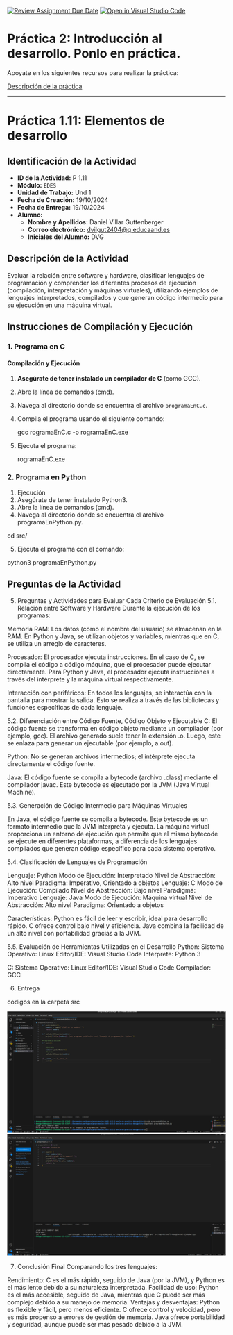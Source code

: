 [![Review Assignment Due Date](https://classroom.github.com/assets/deadline-readme-button-22041afd0340ce965d47ae6ef1cefeee28c7c493a6346c4f15d667ab976d596c.svg)](https://classroom.github.com/a/9J9TrW2r)
[![Open in Visual Studio Code](https://classroom.github.com/assets/open-in-vscode-2e0aaae1b6195c2367325f4f02e2d04e9abb55f0b24a779b69b11b9e10269abc.svg)](https://classroom.github.com/online_ide?assignment_repo_id=16642751&assignment_repo_type=AssignmentRepo)
# Práctica 2: Introducción al desarrollo. Ponlo en práctica. 

Apoyate en los siguientes recursos para realizar la práctica:

[Descripción de la práctica](https://revilofe.github.io/section3/u01/practica/EDES-U1.-Practica011/)


---

# Práctica 1.11: Elementos de desarrollo

## Identificación de la Actividad
- **ID de la Actividad:** P 1.11
- **Módulo:** `EDES`
- **Unidad de Trabajo:** Und 1
- **Fecha de Creación:** 19/10/2024
- **Fecha de Entrega:** 19/10/2024
- **Alumno:** 
  - **Nombre y Apellidos:** Daniel Villar Guttenberger
  - **Correo electrónico:** dvilgut2404@g.educaand.es
  - **Iniciales del Alumno:** DVG

## Descripción de la Actividad
Evaluar la relación entre software y hardware, clasificar lenguajes de programación y comprender los diferentes procesos de ejecución (compilación, interpretación y máquinas virtuales), utilizando ejemplos de lenguajes interpretados, compilados y que generan código intermedio para su ejecución en una máquina virtual.

## Instrucciones de Compilación y Ejecución

### 1. Programa en C

#### Compilación y Ejecución

1. **Asegúrate de tener instalado un compilador de C** (como GCC).
2. Abre la línea de comandos (cmd).
3. Navega al directorio donde se encuentra el archivo `programaEnC.c`.
4. Compila el programa usando el siguiente comando:
      
      gcc rogramaEnC.c -o rogramaEnC.exe

5. Ejecuta el programa:

      rogramaEnC.exe

### 2. Programa en Python
1. Ejecución
2. Asegúrate de tener instalado Python3.
3. Abre la línea de comandos (cmd).
4. Navega al directorio donde se encuentra el archivo programaEnPython.py.

cd src/

5. Ejecuta el programa con el comando:

python3 programaEnPython.py

## Preguntas de la Actividad

5. Preguntas y Actividades para Evaluar Cada Criterio de Evaluación
5.1. Relación entre Software y Hardware
Durante la ejecución de los programas:

Memoria RAM: Los datos (como el nombre del usuario) se almacenan en la RAM. En Python y Java, se utilizan objetos y variables, mientras que en C, se utiliza un arreglo de caracteres.

Procesador: El procesador ejecuta instrucciones. En el caso de C, se compila el código a código máquina, que el procesador puede ejecutar directamente. Para Python y Java, el procesador ejecuta instrucciones a través del intérprete y la máquina virtual respectivamente.

Interacción con periféricos: En todos los lenguajes, se interactúa con la pantalla para mostrar la salida. Esto se realiza a través de las bibliotecas y funciones específicas de cada lenguaje.

5.2. Diferenciación entre Código Fuente, Código Objeto y Ejecutable
C: El código fuente se transforma en código objeto mediante un compilador (por ejemplo, gcc). El archivo generado suele tener la extensión .o. Luego, este se enlaza para generar un ejecutable (por ejemplo, a.out).

Python: No se generan archivos intermedios; el intérprete ejecuta directamente el código fuente.

Java: El código fuente se compila a bytecode (archivo .class) mediante el compilador javac. Este bytecode es ejecutado por la JVM (Java Virtual Machine).

5.3. Generación de Código Intermedio para Máquinas Virtuales

En Java, el código fuente se compila a bytecode. Este bytecode es un formato intermedio que la JVM interpreta y ejecuta. La máquina virtual proporciona un entorno de ejecución que permite que el mismo bytecode se ejecute en diferentes plataformas, a diferencia de los lenguajes compilados que generan código específico para cada sistema operativo.

5.4. Clasificación de Lenguajes de Programación

Lenguaje: Python	Modo de Ejecución: Interpretado	   Nivel de Abstracción: Alto nivel	Paradigma: Imperativo, Orientado a objetos
Lenguaje: C	      Modo de Ejecución: Compilado	      Nivel de Abstracción: Bajo nivel	Paradigma: Imperativo
Lenguaje: Java    Modo de Ejecución: Máquina virtual	Nivel de Abstracción: Alto nivel	Paradigma: Orientado a objetos

Características: Python es fácil de leer y escribir, ideal para desarrollo rápido. C ofrece control bajo nivel y eficiencia. Java combina la facilidad de un alto nivel con portabilidad gracias a la JVM.

5.5. Evaluación de Herramientas Utilizadas en el Desarrollo
Python:
Sistema Operativo: Linux
Editor/IDE: Visual Studio Code
Intérprete: Python 3

C:
Sistema Operativo: Linux
Editor/IDE: Visual Studio Code 
Compilador: GCC

6. Entrega

codigos en la carpeta src

![Prueba en python](<Captura desde 2024-10-19 16-58-14.png>)
![Prueba en C](<Captura desde 2024-10-19 16-42-11.png>)

7. Conclusión Final
Comparando los tres lenguajes:

Rendimiento: C es el más rápido, seguido de Java (por la JVM), y Python es el más lento debido a su naturaleza interpretada.
Facilidad de uso: Python es el más accesible, seguido de Java, mientras que C puede ser más complejo debido a su manejo de memoria.
Ventajas y desventajas: Python es flexible y fácil, pero menos eficiente. C ofrece control y velocidad, pero es más propenso a errores de gestión de memoria. Java ofrece portabilidad y seguridad, aunque puede ser más pesado debido a la JVM.
